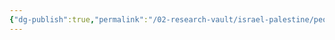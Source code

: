 ```yaml
---
{"dg-publish":true,"permalink":"/02-research-vault/israel-palestine/people/nayef-hawatmeh/","created":"2025-08-22T20:59:14.249-04:00","updated":"2025-08-22T21:00:24.653-04:00"}
---
```


